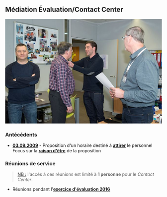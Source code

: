 ## Médiation &Eacute;valuation/Contact Center

![](Decoration.jpg "Cérémonie du 14.03.2017")

### Antécédents

* [**03.09.2009**](Werking_Contactcenter_20090903.pdf) - Proposition d'un horaire destiné à <u><b>attirer</b></u> le personnel<br>Focus sur la [**raison d'être**](Adaptation_Horaire.md) de la proposition

### Réunions de service

> **<u>NB :</u>** l'accès à ces réunions est limité à **1 personne** pour le *Contact Center*.

* Réunions pendant l'[**exercice d'évaluation 2016**](RS_2016.md)

